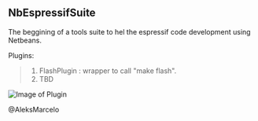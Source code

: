 ## NbEspressifSuite

The beggining of a tools suite to hel the espressif code development using Netbeans.


Plugins:
> 1. FlashPlugin : wrapper to call "make flash".
> 2. TBD

![Image of Plugin](https://github.com/aleksmarcelo/nbEspressifSuite/plugin.png)

@AleksMarcelo




